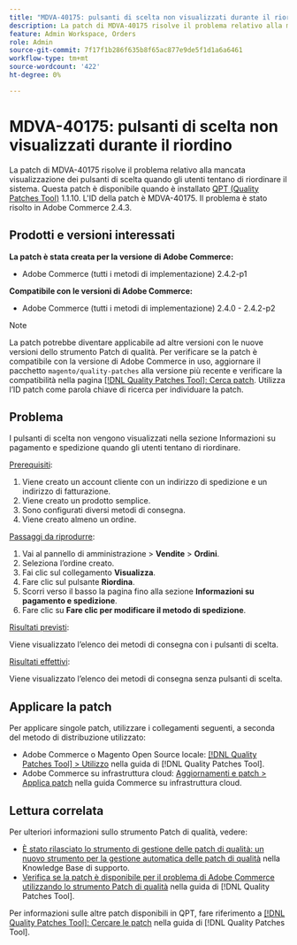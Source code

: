 ```yaml
---
title: "MDVA-40175: pulsanti di scelta non visualizzati durante il riordino"
description: La patch di MDVA-40175 risolve il problema relativo alla mancata visualizzazione dei pulsanti di scelta quando gli utenti tentano di riordinare il sistema. Questa patch è disponibile quando è installato [Quality Patches Tool (QPT)](https://experienceleague.adobe.com/en/docs/commerce-knowledge-base/kb/announcements/commerce-announcements/magento-quality-patches-released-new-tool-to-self-serve-quality-patches) 1.1.10. L'ID della patch è MDVA-40175. Il problema è stato risolto in Adobe Commerce 2.4.3.
feature: Admin Workspace, Orders
role: Admin
source-git-commit: 7f17f1b286f635b8f65ac877e9de5f1d1a6a6461
workflow-type: tm+mt
source-wordcount: '422'
ht-degree: 0%

---
```


# MDVA-40175: pulsanti di scelta non visualizzati durante il riordino

La patch di MDVA-40175 risolve il problema relativo alla mancata visualizzazione dei pulsanti di scelta quando gli utenti tentano di riordinare il sistema. Questa patch è disponibile quando è installato [QPT (Quality Patches Tool)](https://experienceleague.adobe.com/en/docs/commerce-knowledge-base/kb/announcements/commerce-announcements/magento-quality-patches-released-new-tool-to-self-serve-quality-patches) 1.1.10. L&#39;ID della patch è MDVA-40175. Il problema è stato risolto in Adobe Commerce 2.4.3.

## Prodotti e versioni interessati

**La patch è stata creata per la versione di Adobe Commerce:**

* Adobe Commerce (tutti i metodi di implementazione) 2.4.2-p1

**Compatibile con le versioni di Adobe Commerce:**

* Adobe Commerce (tutti i metodi di implementazione) 2.4.0 - 2.4.2-p2

>[!NOTE]
>
>La patch potrebbe diventare applicabile ad altre versioni con le nuove versioni dello strumento Patch di qualità. Per verificare se la patch è compatibile con la versione di Adobe Commerce in uso, aggiornare il pacchetto `magento/quality-patches` alla versione più recente e verificare la compatibilità nella pagina [[!DNL Quality Patches Tool]: Cerca patch](https://experienceleague.adobe.com/en/docs/commerce-knowledge-base/kb/announcements/commerce-announcements/magento-quality-patches-released-new-tool-to-self-serve-quality-patches). Utilizza l’ID patch come parola chiave di ricerca per individuare la patch.

## Problema

I pulsanti di scelta non vengono visualizzati nella sezione Informazioni su pagamento e spedizione quando gli utenti tentano di riordinare.

<u>Prerequisiti</u>:

1. Viene creato un account cliente con un indirizzo di spedizione e un indirizzo di fatturazione.
1. Viene creato un prodotto semplice.
1. Sono configurati diversi metodi di consegna.
1. Viene creato almeno un ordine.

<u>Passaggi da riprodurre</u>:

1. Vai al pannello di amministrazione > **Vendite** > **Ordini**.
1. Seleziona l’ordine creato.
1. Fai clic sul collegamento **Visualizza**.
1. Fare clic sul pulsante **Riordina**.
1. Scorri verso il basso la pagina fino alla sezione **Informazioni su pagamento e spedizione**.
1. Fare clic su **Fare clic per modificare il metodo di spedizione**.

<u>Risultati previsti</u>:

Viene visualizzato l’elenco dei metodi di consegna con i pulsanti di scelta.

<u>Risultati effettivi</u>:

Viene visualizzato l’elenco dei metodi di consegna senza pulsanti di scelta.

## Applicare la patch

Per applicare singole patch, utilizzare i collegamenti seguenti, a seconda del metodo di distribuzione utilizzato:

* Adobe Commerce o Magento Open Source locale: [[!DNL Quality Patches Tool] > Utilizzo](/help/tools/quality-patches-tool/usage.md) nella guida di [!DNL Quality Patches Tool].
* Adobe Commerce su infrastruttura cloud: [Aggiornamenti e patch > Applica patch](https://experienceleague.adobe.com/docs/commerce-cloud-service/user-guide/develop/upgrade/apply-patches.html) nella guida Commerce su infrastruttura cloud.

## Lettura correlata

Per ulteriori informazioni sullo strumento Patch di qualità, vedere:

* [È stato rilasciato lo strumento di gestione delle patch di qualità: un nuovo strumento per la gestione automatica delle patch di qualità](https://experienceleague.adobe.com/en/docs/commerce-knowledge-base/kb/announcements/commerce-announcements/magento-quality-patches-released-new-tool-to-self-serve-quality-patches) nella Knowledge Base di supporto.
* [Verifica se la patch è disponibile per il problema di Adobe Commerce utilizzando lo strumento Patch di qualità](/help/tools/quality-patches-tool/patches-available-in-qpt/check-patch-for-magento-issue-with-magento-quality-patches.md) nella guida di [!DNL Quality Patches Tool].

Per informazioni sulle altre patch disponibili in QPT, fare riferimento a [[!DNL Quality Patches Tool]: Cercare le patch](https://experienceleague.adobe.com/tools/commerce-quality-patches/index.html) nella guida di [!DNL Quality Patches Tool].
